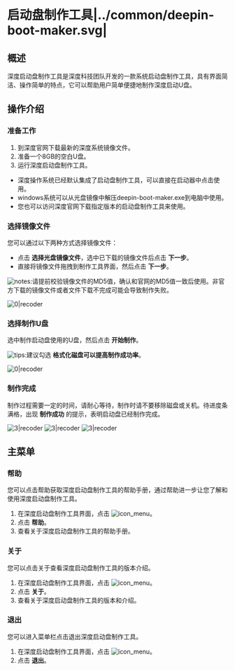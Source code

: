 # 启动盘制作工具|../common/deepin-boot-maker.svg|

## 概述

深度启动盘制作工具是深度科技团队开发的一款系统启动盘制作工具，具有界面简洁、操作简单的特点，它可以帮助用户简单便捷地制作深度启动U盘。




## 操作介绍


### 准备工作

1. 到深度官网下载最新的深度系统镜像文件。
2. 准备一个8GB的空白U盘。
3. 运行深度启动盘制作工具。
 - 深度操作系统已经默认集成了启动盘制作工具，可以直接在启动器中点击使用。
 - windows系统可以从光盘镜像中解压deepin-boot-maker.exe到电脑中使用。
 - 您也可以访问深度官网下载指定版本的启动盘制作工具来使用。

### 选择镜像文件
您可以通过以下两种方式选择镜像文件：

- 点击 **选择光盘镜像文件**，选中已下载的镜像文件后点击 **下一步**。
- 直接将镜像文件拖拽到制作工具界面，然后点击 **下一步**。

![notes](icon/notes.svg):请提前校验镜像文件的MD5值，确认和官网的MD5值一致后使用。非官方下载的镜像文件或者文件下载不完成可能会导致制作失败。

![0|recoder](jpg/deepin-boot-maker-1-cn.jpg)

### 选择制作U盘

选中制作启动盘使用的U盘，然后点击 **开始制作**。

![tips](icon/tips.svg):建议勾选 **格式化磁盘可以提高制作成功率**。

![0|recoder](jpg/deepin-boot-maker-2-cn.jpg)

### 制作完成

制作过程需要一定的时间，请耐心等待，制作时请不要移除磁盘或关机。待进度条满格，出现 **制作成功** 的提示，表明启动盘已经制作完成。

![3|recoder](jpg/deepin-boot-maker-3-cn.jpg)
![3|recoder](jpg/deepin-boot-maker-4-cn.jpg)
![3|recoder](jpg/deepin-boot-maker-5-cn.jpg)

## 主菜单


### 帮助

您可以点击帮助获取深度启动盘制作工具的帮助手册，通过帮助进一步让您了解和使用深度启动盘制作工具。

1. 在深度启动盘制作工具界面，点击 ![icon_menu](icon/icon_menu.svg)。
2. 点击 **帮助**。
3. 查看关于深度启动盘制作工具的帮助手册。


### 关于

您可以点击关于查看深度启动盘制作工具的版本介绍。

1. 在深度启动盘制作工具界面，点击 ![icon_menu](icon/icon_menu.svg)。
2. 点击 **关于**。
3. 查看关于深度启动盘制作工具的版本和介绍。


### 退出

您可以进入菜单栏点击退出深度启动盘制作工具。

1. 在深度启动盘制作工具界面，点击 ![icon_menu](icon/icon_menu.svg)。
2. 点击 **退出**。

